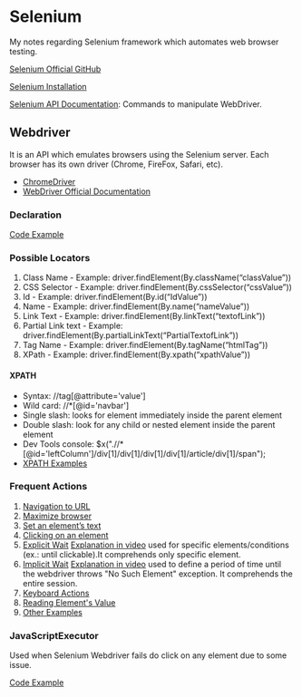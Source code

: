 # Selenium
My notes regarding Selenium framework which automates web browser testing.

[Selenium Official GitHub](https://github.com/SeleniumHQ)

[Selenium Installation](https://www.selenium.dev/documentation/en/selenium_installation/)

[Selenium API Documentation](https://www.selenium.dev/selenium/docs/api/java/): Commands to manipulate WebDriver.

## Webdriver

It is an API which emulates browsers using the Selenium server. Each browser has its own driver (Chrome, FireFox, Safari, etc).
* [ChromeDriver](https://sites.google.com/chromium.org/driver/)
* [WebDriver Official Documentation](https://www.w3.org/TR/webdriver1/)

### Declaration

[Code Example](/codeExamples/WebdriverDeclaration.java)

### Possible Locators

1. Class Name - Example: driver.findElement(By.className(“classValue”))
2. CSS Selector - Example: driver.findElement(By.cssSelector(“cssValue”))
3. Id - Example: driver.findElement(By.id(“IdValue”))
4. Name - Example: driver.findElement(By.name(“nameValue”))
5. Link Text - Example: driver.findElement(By.linkText(“textofLink”))
6. Partial Link text - Example: driver.findElement(By.partialLinkText(“PartialTextofLink”)) 
7. Tag Name - Example: driver.findElement(By.tagName(“htmlTag”))
8. XPath - Example: driver.findElement(By.xpath(“xpathValue”))

#### XPATH

* Syntax: //tag[@attribute='value']
* Wild card: //*[@id='navbar']
* Single slash: looks for element immediately inside the parent element
* Double slash: look for any child or nested element inside the parent element
* Dev Tools console: $x(".//*[@id='leftColumn']/div[1]/div[1]/div[1]/div[1]/article/div[1]/span");
* [XPATH Examples](/codeExamples/XpathExamples.java)

### Frequent Actions

1. [Navigation to URL](/codeExamples/Navigation.java)
2. [Maximize browser](/codeExamples/MaximizeBrowser.java)
3. [Set an element’s text](/codeExamples/SetElementText.java)
4. [Clicking on an element](/codeExamples/Click.java)
5. [Explicit Wait](/codeExamples/ExplicityWait.java) [Explanation in video](https://www.youtube.com/watch?v=UN8cauyoZsk) used for specific elements/conditions (ex.: until clickable).It comprehends only specific element.
6. [Implicit Wait](/codeExamples/ImplicityWait.java) [Explanation in video](https://www.youtube.com/watch?v=UN8cauyoZsk) used to define a period of time until the webdriver throws "No Such Element" exception. It comprehends the entire session.
7. [Keyboard Actions](https://www.selenium.dev/documentation/en/webdriver/keyboard/)
8. [Reading Element's Value](/codeExamples/ReadElementValue.java)
9. [Other Examples](https://www.selenium.dev/documentation/en/webdriver/browser_manipulation/)

### JavaScriptExecutor

Used when Selenium Webdriver fails do click on any element due to some issue.

[Code Example](/codeExamples/JavaScriptExecutor.java)

